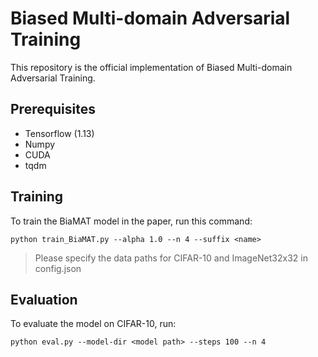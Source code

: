 # Biased Multi-domain Adversarial Training

This repository is the official implementation of Biased Multi-domain Adversarial Training. 

## Prerequisites

* Tensorflow (1.13)
* Numpy
* CUDA
* tqdm

## Training

To train the BiaMAT model in the paper, run this command:

```train
python train_BiaMAT.py --alpha 1.0 --n 4 --suffix <name>
```

> Please specify the data paths for CIFAR-10 and ImageNet32x32 in config.json

## Evaluation

To evaluate the model on CIFAR-10, run:

```eval
python eval.py --model-dir <model path> --steps 100 --n 4
```
